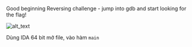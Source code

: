 Good beginning Reversing challenge - jump into gdb and start looking for the flag!

![alt_text](https://i.imgur.com/JjUWURn.png)

Dùng IDA 64 bit mở file, vào hàm ```main```

